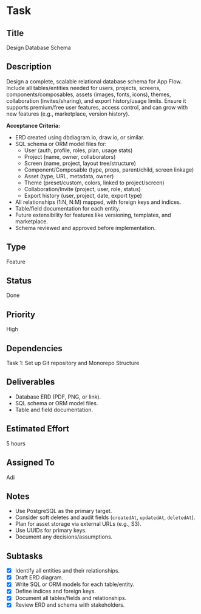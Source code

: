 # Task

## Title
Design Database Schema

## Description
Design a complete, scalable relational database schema for App Flow. Include all tables/entities needed for users, projects, screens, components/composables, assets (images, fonts, icons), themes, collaboration (invites/sharing), and export history/usage limits. Ensure it supports premium/free user features, access control, and can grow with new features (e.g., marketplace, version history).

**Acceptance Criteria:**
- ERD created using dbdiagram.io, draw.io, or similar.
- SQL schema or ORM model files for:
    - User (auth, profile, roles, plan, usage stats)
    - Project (name, owner, collaborators)
    - Screen (name, project, layout tree/structure)
    - Component/Composable (type, props, parent/child, screen linkage)
    - Asset (type, URL, metadata, owner)
    - Theme (preset/custom, colors, linked to project/screen)
    - Collaboration/Invite (project, user, role, status)
    - Export history (user, project, date, export type)
- All relationships (1:N, N:M) mapped, with foreign keys and indices.
- Table/field documentation for each entity.
- Future extensibility for features like versioning, templates, and marketplace.
- Schema reviewed and approved before implementation.

## Type
Feature

## Status
Done

## Priority
High

## Dependencies
Task 1: Set up Git repository and Monorepo Structure

## Deliverables
- Database ERD (PDF, PNG, or link).
- SQL schema or ORM model files.
- Table and field documentation.

## Estimated Effort
5 hours

## Assigned To
Adi

## Notes
- Use PostgreSQL as the primary target.
- Consider soft deletes and audit fields (`createdAt`, `updatedAt`, `deletedAt`).
- Plan for asset storage via external URLs (e.g., S3).
- Use UUIDs for primary keys.
- Document any decisions/assumptions.

## Subtasks
- [x] Identify all entities and their relationships.
- [x] Draft ERD diagram.
- [x] Write SQL or ORM models for each table/entity.
- [x] Define indices and foreign keys.
- [x] Document all tables/fields and relationships.
- [x] Review ERD and schema with stakeholders.